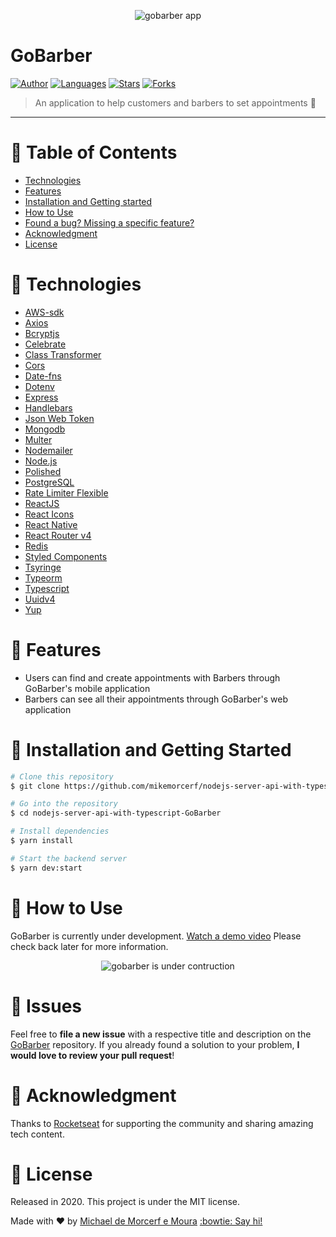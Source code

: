 <p align="center">
   <img alt="gobarber app" src="https://res.cloudinary.com/mikemoura/image/upload/v1592012290/go-barber/Screen_Shot_2020-06-12_at_9.37.31_PM_bgb8in.png"/>
</p>

# GoBarber


[![Author](https://img.shields.io/badge/author-mikemorcerf-EE4D64?style=flat-square)](https://github.com/mikemorcerf)
[![Languages](https://img.shields.io/github/languages/count/mikemorcerf/nodejs-server-api-with-typescript-GoBarber?color=%23EE4D64&style=flat-square)](#)
[![Stars](https://img.shields.io/github/stars/mikemorcerf/nodejs-server-api-with-typescript-GoBarber?color=EE4D64&style=flat-square)](https://github.com/mikemorcerf/nodejs-server-api-with-typescript-GoBarber/stargazers)
[![Forks](https://img.shields.io/github/forks/mikemorcerf/nodejs-server-api-with-typescript-GoBarber?color=%23EE4D64&style=flat-square)](https://github.com/mikemorcerf/nodejs-server-api-with-typescript-GoBarber/network/members)

> An application to help customers and barbers to set appointments :haircut:

---

# :pushpin: Table of Contents

* [Technologies](#wrench-technologies)
* [Features](#rocket-features)
* [Installation and Getting started](#construction_worker-installation-and-getting-started)
* [How to Use](#feet-how-to-use)
* [Found a bug? Missing a specific feature?](#bug-issues)
* [Acknowledgment](#clap-acknowledgment)
* [License](#closed_book-license)


# :wrench: Technologies

*  [AWS-sdk](https://docs.aws.amazon.com/sdk-for-javascript/)
*  [Axios](https://github.com/axios/axios)
*  [Bcryptjs](https://github.com/dcodeIO/bcrypt.js)
*  [Celebrate](https://github.com/arb/celebrate)
*  [Class Transformer](https://github.com/typestack/class-transformer)
*  [Cors](https://developer.mozilla.org/en-US/docs/Web/HTTP/CORS)
*  [Date-fns](https://date-fns.org/)
*  [Dotenv](https://github.com/motdotla/dotenv)
*  [Express](https://expressjs.com/)
*  [Handlebars](https://handlebarsjs.com/)
*  [Json Web Token](https://jwt.io/)
*  [Mongodb](https://www.mongodb.com/)
*  [Multer](https://github.com/expressjs/multer)
*  [Nodemailer](https://nodemailer.com/about/)
*  [Node.js](https://nodejs.org/en/)
*  [Polished](https://polished.js.org/)
*  [PostgreSQL](https://www.postgresql.org/)
*  [Rate Limiter Flexible](https://github.com/animir/node-rate-limiter-flexible/wiki/Overall-example)
*  [ReactJS](https://reactjs.org/)
*  [React Icons](https://react-icons.github.io/react-icons/)
*  [React Native](https://reactnative.dev/)
*  [React Router v4](https://github.com/ReactTraining/react-router)
*  [Redis](https://redis.io/)
*  [Styled Components](https://styled-components.com/docs)
*  [Tsyringe](https://github.com/microsoft/tsyringe)
*  [Typeorm](https://typeorm.io/#/)
*  [Typescript](https://www.typescriptlang.org/)
*  [Uuidv4](https://github.com/uuidjs/uuid)
*  [Yup](https://github.com/jquense/yup)

# :rocket: Features

* Users can find and create appointments with Barbers through GoBarber's mobile application
* Barbers can see all their appointments through GoBarber's web application

# :construction_worker: Installation and Getting Started

```bash
# Clone this repository
$ git clone https://github.com/mikemorcerf/nodejs-server-api-with-typescript-GoBarber.git

# Go into the repository
$ cd nodejs-server-api-with-typescript-GoBarber

# Install dependencies
$ yarn install

# Start the backend server
$ yarn dev:start
```

# :feet: How to Use

GoBarber is currently under development. [Watch a demo video](https://www.youtube.com/watch?v=YnjSpmHbaB8&feature=youtu.be)
Please check back later for more information.
<p align="center">
   <img alt="gobarber is under contruction" src="https://res.cloudinary.com/mikemoura/image/upload/v1592068093/under_construction_jacyru.png"/>
</p>

# :bug: Issues

Feel free to **file a new issue** with a respective title and description on the [GoBarber](https://github.com/mikemorcerf/nodejs-server-api-with-typescript-GoBarber/issues) repository. If you already found a solution to your problem, **I would love to review your pull request**!

# :clap: Acknowledgment

Thanks to [Rocketseat](https://rocketseat.com.br/) for supporting the community and sharing amazing tech content.

# :closed_book: License

Released in 2020.
This project is under the MIT license.


Made with ♥ by [Michael de Morcerf e Moura](https://github.com/mikemorcerf) [:bowtie: Say hi!](https://www.linkedin.com/in/michaelmoura/)
